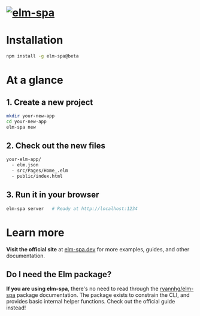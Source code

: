 # [![elm-spa](https://sad-kirch-e164e1.netlify.app/images/logo.png)](https://v6.elm-spa.dev)

# **Installation**

```bash
npm install -g elm-spa@beta
```

# **At a glance**

## **1. Create a new project**

```bash
mkdir your-new-app
cd your-new-app
elm-spa new
```

## **2. Check out the new files**

```bash
your-elm-app/
  - elm.json
  - src/Pages/Home_.elm
  - public/index.html
```

## **3. Run it in your browser**

```bash
elm-spa server   # Ready at http://localhost:1234
```

# **Learn more**

__Visit the official site__ at [elm-spa.dev](https://v6.elm-spa.dev) for more examples, guides, and other documentation.

## **Do I need the Elm package?**

__If you are using elm-spa__, there's no need to read through the [ryannhg/elm-spa](https://package.elm-lang.org/packages/ryannhg/elm-spa/latest/) package documentation. The package exists to constrain the CLI, and provides basic internal helper functions. Check out the official guide instead!
